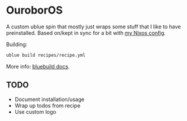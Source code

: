 # OuroborOS

A custom ublue spin that mostly just wraps some stuff that I like to have
preinstalled. Based on/kept in sync for a bit with [my Nixos
config](https://github.com/mark-gerarts/m).

Building:

```sh
ublue build recipes/recipe.yml
```

More info: [bluebuild docs](https://blue-build.org/learn/getting-started/).

## TODO

- Document installation/usage
- Wrap up todos from recipe
- Use custom logo
